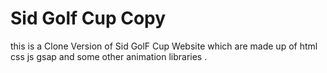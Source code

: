 # Sid Golf Cup Copy

this is a Clone Version of Sid GolF Cup Website which are made up of html css js gsap and some other animation libraries .
